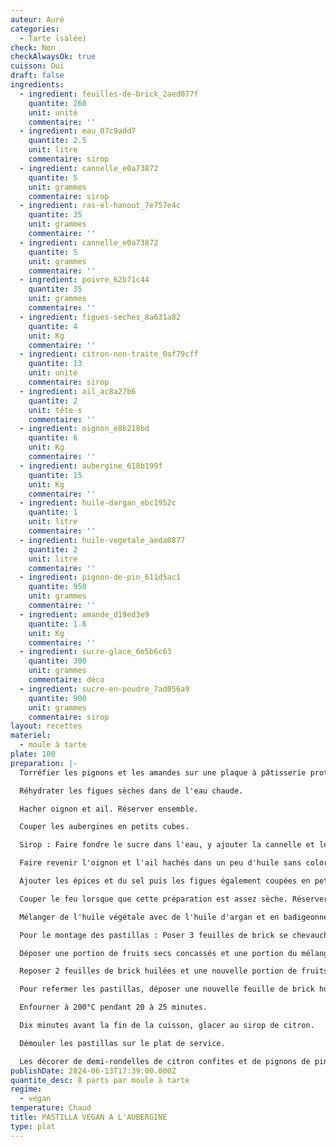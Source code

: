 ```yaml
---
auteur: Auré
categories:
  - Tarte (salée)
check: Non
checkAlwaysOk: true
cuisson: Oui
draft: false
ingredients:
  - ingredient: feuilles-de-brick_2aed077f
    quantite: 260
    unit: unité
    commentaire: ''
  - ingredient: eau_07c9add7
    quantite: 2.5
    unit: litre
    commentaire: sirop
  - ingredient: cannelle_e0a73872
    quantite: 5
    unit: grammes
    commentaire: sirop
  - ingredient: ras-el-hanout_7e757e4c
    quantite: 35
    unit: grammes
    commentaire: ''
  - ingredient: cannelle_e0a73872
    quantite: 5
    unit: grammes
    commentaire: ''
  - ingredient: poivre_62b71c44
    quantite: 35
    unit: grammes
    commentaire: ''
  - ingredient: figues-seches_8a631a82
    quantite: 4
    unit: Kg
    commentaire: ''
  - ingredient: citron-non-traite_0af79cff
    quantite: 13
    unit: unité
    commentaire: sirop
  - ingredient: ail_ac8a27b6
    quantite: 2
    unit: tête·s
    commentaire: ''
  - ingredient: oignon_e8b218bd
    quantite: 6
    unit: Kg
    commentaire: ''
  - ingredient: aubergine_618b199f
    quantite: 15
    unit: Kg
    commentaire: ''
  - ingredient: huile-dargan_ebc1952c
    quantite: 1
    unit: litre
    commentaire: ''
  - ingredient: huile-vegetale_aeda0877
    quantite: 2
    unit: litre
    commentaire: ''
  - ingredient: pignon-de-pin_611d5ac1
    quantite: 950
    unit: grammes
    commentaire: ''
  - ingredient: amande_d19ed3e9
    quantite: 1.6
    unit: Kg
    commentaire: ''
  - ingredient: sucre-glace_6e5b6c63
    quantite: 300
    unit: grammes
    commentaire: déco
  - ingredient: sucre-en-poudre_7ad056a9
    quantite: 900
    unit: grammes
    commentaire: sirop
layout: recettes
materiel:
  - moule à tarte
plate: 100
preparation: |-
  Torréfier les pignons et les amandes sur une plaque à pâtisserie protégée d'une feuille de papier cuisson, dans un four à 185°C. Les réserver avant de les concasser.

  Réhydrater les figues sèches dans de l'eau chaude.

  Hacher oignon et ail. Réserver ensemble.

  Couper les aubergines en petits cubes.

  Sirop : Faire fondre le sucre dans l'eau, y ajouter la cannelle et les citrons jaunes coupés en demi-rondelles fines. Porter à ébullition et laisser réduire de moitié. Couper le feu et laisser reposer.

  Faire revenir l'oignon et l'ail hachés dans un peu d'huile sans coloration. Y ajouter les aubergines et un peu d'huile d'argan. Laisser étuver quelques minutes.

  Ajouter les épices et du sel puis les figues également coupées en petits morceaux en fin de cuisson. Bien mélanger.

  Couper le feu lorsque que cette préparation est assez sèche. Réserver pour laisser refroidir après avoir vérifié et corrigé l'assaisonnement.

  Mélanger de l'huile végétale avec de l'huile d'argan et en badigeonner les feuilles de brick.

  Pour le montage des pastillas : Poser 3 feuilles de brick se chevauchant et 1 centrée dans un moule (entre 26 et 32cm)

  Déposer une portion de fruits secs concassés et une portion du mélange figue et aubergine.

  Reposer 2 feuilles de brick huilées et une nouvelle portion de fruits secs, puis du mélange figue et aubergine.

  Pour refermer les pastillas, déposer une nouvelle feuille de brick huilée. Replier les morceaux des autres feuilles de brick qui débordent en les collant à l'aide d'un pinceau avec un mélange de farine et eau . Couvrir de 2 nouvelles feuilles de brick huilées. Les badigeonner du mélanger d'huile.

  Enfourner à 200°C pendant 20 à 25 minutes.

  Dix minutes avant la fin de la cuisson, glacer au sirop de citron.

  Démouler les pastillas sur le plat de service. 

  Les décorer de demi-rondelles de citron confites et de pignons de pin grillés. il est possible de saupoudrer également de sucre glace et de cannelle.
publishDate: 2024-06-13T17:39:00.000Z
quantite_desc: 8 parts par moule à tarte
regime:
  - vegan
temperature: Chaud
title: PASTILLA VEGAN A L'AUBERGINE
type: plat
---
```


